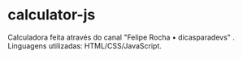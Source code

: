 # calculator-js
Calculadora feita através do canal "Felipe Rocha • dicasparadevs" . Linguagens utilizadas: HTML/CSS/JavaScript.
